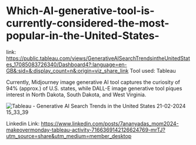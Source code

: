# Which-AI-generative-tool-is-currently-considered-the-most-popular-in-the-United-States-

link: https://public.tableau.com/views/GenerativeAISearchTrendsintheUnitedStates_17085083726340/Dashboard4?:language=en-GB&:sid=&:display_count=n&:origin=viz_share_link
Tool used: Tableau

Currently, Midjourney image generative AI tool captures the curiosity of 94% (approx.) of U.S. states, while DALL-E image generative tool piques interest in North Dakota, South Dakota, and West Virginia.

![Tableau - Generative AI Search Trends in the United States 21-02-2024 15_33_39](https://github.com/Ananyad7/Which-AI-generative-tool-is-currently-considered-the-most-popular-in-the-United-States-/assets/164981636/c91162c8-06bb-4132-8697-73781ce96df5)

Linkedin Link: https://www.linkedin.com/posts/7ananyadas_mom2024-makeovermonday-tableau-activity-7166369142126624769-mrTJ?utm_source=share&utm_medium=member_desktop
